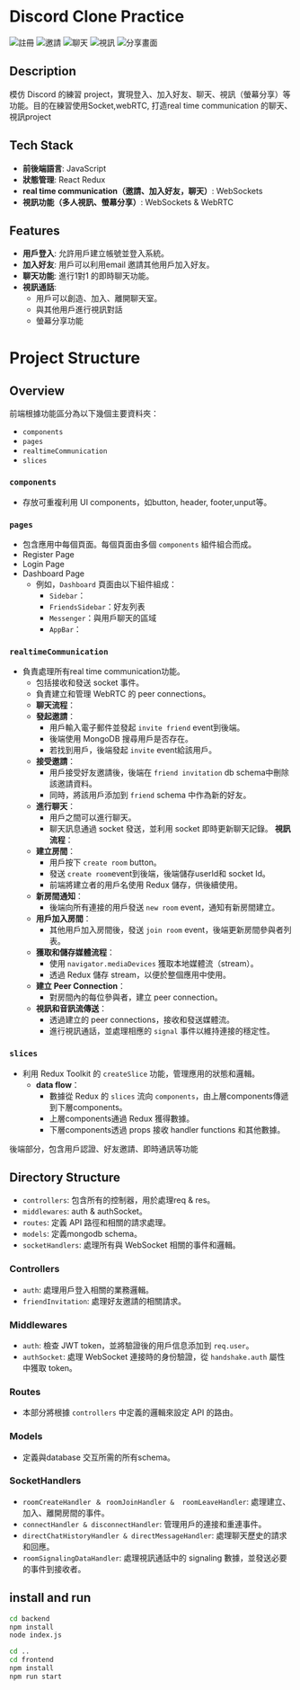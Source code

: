 # Discord Clone Practice
![註冊](https://github.com/cleverice007/discord_clone_practice/blob/main/截圖%202024-05-09%20上午11.09.36.png)
![邀請](https://github.com/cleverice007/discord_clone_practice/blob/main/截圖%202024-05-09%20上午11.18.28.png)
![聊天](https://github.com/cleverice007/discord_clone_practice/blob/main/截圖%202024-05-09%20上午11.21.06.png)
![視訊](https://github.com/cleverice007/discord_clone_practice/blob/main/截圖%202024-05-09%20上午11.21.29.png)
![分享畫面](https://github.com/cleverice007/discord_clone_practice/blob/main/截圖%202024-05-09%20上午11.21.56.png)





## Description
模仿 Discord 的練習 project，實現登入、加入好友、聊天、視訊（螢幕分享）等功能。目的在練習使用Socket,webRTC, 打造real time communication 的聊天、視訊project

## Tech Stack
- **前後端語言**: JavaScript
- **狀態管理**: React Redux
- **real time communication（邀請、加入好友，聊天）**: WebSockets
- **視訊功能（多人視訊、螢幕分享）**: WebSockets & WebRTC

## Features
- **用戶登入**: 允許用戶建立帳號並登入系統。
- **加入好友**: 用戶可以利用email 邀請其他用戶加入好友。
- **聊天功能**: 進行1對1 的即時聊天功能。
- **視訊通話**:
  - 用戶可以創造、加入、離開聊天室。
  - 與其他用戶進行視訊對話
  - 螢幕分享功能
# Project Structure

## Overview
前端根據功能區分為以下幾個主要資料夾：
- `components`
- `pages`
- `realtimeCommunication`
- `slices`


### `components`
- 存放可重複利用 UI components，如button, header, footer,unput等。

### `pages`
- 包含應用中每個頁面。每個頁面由多個 `components` 組件組合而成。
- Register Page
- Login Page
- Dashboard Page
  - 例如，`Dashboard` 頁面由以下組件組成：
    - `Sidebar`：
    - `FriendsSidebar`：好友列表
    - `Messenger`：與用戶聊天的區域
    - `AppBar`：

### `realtimeCommunication`
- 負責處理所有real time communication功能。
  - 包括接收和發送 socket 事件。
  - 負責建立和管理 WebRTC 的 peer connections。
   - **聊天流程**：
    - **發起邀請**：
      - 用戶輸入電子郵件並發起 `invite friend` event到後端。
      - 後端使用 MongoDB 搜尋用戶是否存在。
      - 若找到用戶，後端發起 `invite` event給該用戶。
    - **接受邀請**：
      - 用戶接受好友邀請後，後端在 `friend invitation` db schema中刪除該邀請資料。
      - 同時，將該用戶添加到 `friend` schema 中作為新的好友。
    - **進行聊天**：
      - 用戶之間可以進行聊天。
      - 聊天訊息通過 socket 發送，並利用 socket 即時更新聊天記錄。
**視訊流程**：
    - **建立房間**：
      - 用戶按下 `create room` button。
      - 發送 `create room`event到後端，後端儲存userId和 socket Id。
      - 前端將建立者的用戶名使用 Redux 儲存，供後續使用。
    - **新房間通知**：
      - 後端向所有連接的用戶發送 `new room` event，通知有新房間建立。
    - **用戶加入房間**：
      - 其他用戶加入房間後，發送 `join room` event，後端更新房間參與者列表。
    - **獲取和儲存媒體流程**：
      - 使用 `navigator.mediaDevices` 獲取本地媒體流（stream）。
      - 透過 Redux 儲存 stream，以便於整個應用中使用。
    - **建立 Peer Connection**：
      - 對房間內的每位參與者，建立 peer connection。
    - **視訊和音訊流傳送**：
      - 透過建立的 peer connections，接收和發送媒體流。
      - 進行視訊通話，並處理相應的 `signal` 事件以維持連接的穩定性。


### `slices`
- 利用 Redux Toolkit 的 `createSlice` 功能，管理應用的狀態和邏輯。
  - **data flow**：
    - 數據從 Redux 的 `slices` 流向 `components`，由上層components傳遞到下層components。
    - 上層components通過 Redux 獲得數據。
    - 下層components透過 props 接收 handler functions 和其他數據。

後端部分，包含用戶認證、好友邀請、即時通訊等功能

## Directory Structure

- `controllers`: 包含所有的控制器，用於處理req & res。
- `middlewares`: auth & authSocket。
- `routes`: 定義 API 路徑和相關的請求處理。
- `models`: 定義mongodb schema。
- `socketHandlers`: 處理所有與 WebSocket 相關的事件和邏輯。

### Controllers
- `auth`: 處理用戶登入相關的業務邏輯。
- `friendInvitation`: 處理好友邀請的相關請求。

### Middlewares
- `auth`: 檢查 JWT token，並將驗證後的用戶信息添加到 `req.user`。
- `authSocket`: 處理 WebSocket 連接時的身份驗證，從 `handshake.auth` 屬性中獲取 token。

### Routes
- 本部分將根據 `controllers` 中定義的邏輯來設定 API 的路由。

### Models
- 定義與database 交互所需的所有schema。

### SocketHandlers
- `roomCreateHandler ＆ roomJoinHandler &  roomLeaveHandler`: 處理建立、加入、離開房間的事件。
- `connectHandler & disconnectHandler`: 管理用戶的連接和重連事件。
- `directChatHistoryHandler & directMessageHandler`: 處理聊天歷史的請求和回應。
- `roomSignalingDataHandler`: 處理視訊通話中的 signaling 數據，並發送必要的事件到接收者。

## install and run
```bash
cd backend
npm install
node index.js

cd ..
cd frontend
npm install
npm run start

